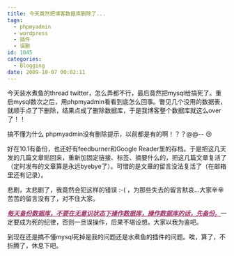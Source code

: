 ```yaml
---
title: 今天竟然把博客数据库删除了...
tags:
  - phpmyadmin
  - wordpress
  - 插件
  - 误删
id: 1045
categories:
  - Blogging
date: 2009-10-07 00:02:11
---
```


今天装水煮鱼的thread twitter，怎么弄都不行，最后竟然把mysql给搞死了。重启mysql数次之后，用phpmyadmin看看到底怎么回事。瞥见几个没用的数据表，就顺手点了下删除，结果点成了删除数据库，于是我博客整个数据库就这么over了！！

搞不懂为什么 phpmyadmin没有删除提示，以前都是有的啊！？？@@-- :cry:

好在10.1有备份，也还好有feedburner和Google Reader里的存档。于是把这几天发的几篇文章贴回来，重新加固定链接、标签、摘要什么的，把这几篇文章复活了（定时发布的文章算是永远byebye了）。可惜的是文章的留言没法复活了（在邮箱里还有记录）。

悲剧，太悲剧了，我竟然会犯这样的错误 :-( ，为那些失去的留言默哀...大家辛辛苦苦的留言没有了，对不住大家。

<span style="color: #993366;"><span style="text-decoration: underline;">_**每天备份数据库，不要在无意识状态下操作数据库，操作数据库的话，先备份**。_</span></span>一定要成为死的纪律，否则一旦误操作，后果不堪设想。大家以我为鉴吧。

到现在还是搞不懂mysql死掉是我的问题还是水煮鱼的插件的问题。唉，算了，不折腾了，休息下吧。